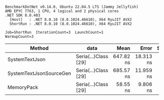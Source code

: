 ```

BenchmarkDotNet v0.14.0, Ubuntu 22.04.5 LTS (Jammy Jellyfish)
AMD EPYC 7763, 1 CPU, 4 logical and 2 physical cores
.NET SDK 8.0.403
  [Host]   : .NET 8.0.10 (8.0.1024.46610), X64 RyuJIT AVX2
  ShortRun : .NET 8.0.10 (8.0.1024.46610), X64 RyuJIT AVX2

Job=ShortRun  IterationCount=3  LaunchCount=1  
WarmupCount=3  

```
| Method                  | data                 | Mean      | Error     | StdDev   | Min       | Max       | Gen0   | Allocated |
|------------------------ |--------------------- |----------:|----------:|---------:|----------:|----------:|-------:|----------:|
| SystemTextJson          | Seria(...)Class [29] | 647.82 ns | 18.313 ns | 1.004 ns | 646.80 ns | 648.81 ns | 0.0038 |     392 B |
| SystemTextJsonSourceGen | Seria(...)Class [29] | 685.57 ns | 11.959 ns | 0.656 ns | 685.07 ns | 686.31 ns | 0.0048 |     464 B |
| MemoryPack              | Seria(...)Class [29] |  58.55 ns |  9.806 ns | 0.538 ns |  58.16 ns |  59.17 ns | 0.0014 |     120 B |
